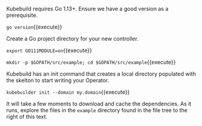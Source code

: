 Kubebuild requires Go 1.13+. Ensure we have a good version as a prerequisite.

`go version`{{execute}}

Create a Go project directory for your new controller.

`export GO111MODULE=on`{{execute}}

`mkdir -p $GOPATH/src/example; cd $GOPATH/src/example`{{execute}}

Kubebuild has an init command that creates a local directory populated with the skelton to start writing your Operator.

`kubebuilder init --domain my.domain`{{execute}}

It will take a few moments to download and cache the dependencies. As it runs, explore the files in the `example` directory found in the file tree to the right of this text.
